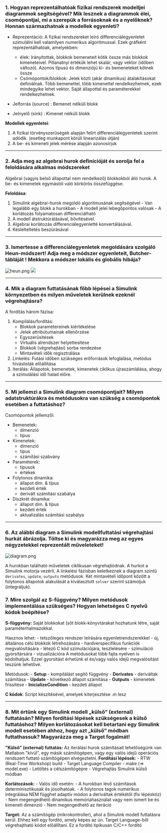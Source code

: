 ### 1. Hogyan reprezentálhatóak fizikai rendszerek modelljei diagrammok segítségével? Mik lesznek a diagrammok élei, csomópontjai, mi a szerepük a forrásoknak és a nyelőknek? Honnan származhatnak a modellek egyenleti?
 - Reprezentáció: A fizikai rendszereket leíró differenciálegyenletet szimulálni kell valamilyen numerikus algoritmussal. Ezek gráfként reprezentálhatóak, amelyekben:
	 - élek: Irányítottak, blokkok bemeneteit kötik össze más blokkok kimeneteivel. Pillanatnyi értékük lehet skalár, vagy vektor (időben változó). Azonos típusú és dimenziójú ki- és bemeneteket kötnek össze
	 - Csómópontok/blokkok: Jelek közti (akár dinamikus) átalakításokat definiálnak. Több bemenettel, több kimenettel rendelkezhetnek, ezek mindegyike lehet vektor. Saját állapottal és paraméterekkel rendelkezhetnek.


- Jelforrás (source) : Bemenet nélküli blokk
- Jelnyelő (sink) : Kimenet nélküli blokk

**Modellek egyenletei**:
1. A fizikai törvényszerűségek alapján felírt differenciálegyenletek szerint adódik. (esetleg munkapont körüli linearizálás útján)
2. A be- és kimeneti jelek  mérése alapján azonosírjuk
---
### 2. Adja meg az algebrai hurok definícióját és sorolja fel a feloldására alkalmas módszereket
Algebrai (vagyis belső állapottal nem rendelkező) blokkokból álló hurok. A be- és kimenetek egymástól való körkörös összefüggése.

**Feloldása**: 
1. Simulink algebrai-hurok megoldó algoritmusának segítségével
		- Van legalább egy blokk a hurokban
		- A modell jelei lebegőpontos valósak
		- A korlátozás folyamatosan differenciálható
2. A modell átstruktúrálásával, bővítésével.
3. Algebrai korlátozás differenciálegyenletté konvertálásával.
4. Késlelteltetés beszúrásával
----
### 3. Ismertesse a differenciálegyenletek megoldására szolgáló Heun-módszert! Adja meg a módszer egyenleteit, Butcher-tábláját ! Mekkora a módszer lokális és globális hibája?
![heun.png](https://i.loli.net/2018/10/29/5bd6159737668.png)
![](https://i.loli.net/2018/10/29/5bd6170077158.png)

---
### 4. Mik a diagram futtatásának főbb lépései a Simulink környezetben és milyen műveletek kerülnek ezeknél végrehajtásra?

A fordítás három fázisa:
1. Kompilálás/fordítás: 
	- Blokkok paramétereinek kiértékelése
	- Jelek attribútumainak ellenőrzése
	- Egyszerűsítések
	- Virtuális alrendszer helyettesítése
	- Blokkok (végrehajtási) sorba rendezése
	- Mintavételi idők regisztrálása
2. Linkelés: Futási időben szükséges erőforrások lefoglalása, metódus híváslisták előállítása 
3. Iterálás: Állapotok, bemenetek, kimenetek ciklikus újraszámlálása, ahogy a szimulálási idő halad előre.

---

### 5. Mi jellemzi a Simulink diagram csomópontjait? Milyen adatstruktúrákra és metódusokra van szükség a csomópontok esetében a futtatáshoz?


Csomópontok jellemzői:
- Bemenetek:
	- dimenzió
	- típus
- Kimenetek:
	- dimenzió
	- típus
	- számítási szabvány
- Paraméterek:
	- típusok
	- értékek
- Folytonos dinamika:
	- állapot dim. & típus
	- kezdeti érték
	- derivált számítási szabálya
- Diszkrét dinamika:
	- állapot dim. & típus
	- kezdeti érték
	- aktualizálás számítási szabálya

---
### 6. Az alábbi diagram a Simulink modellfuttatási végrehajtási hurkát ábrázolja. Töltse ki és magyarázza meg az egyes négyzetekkel reprezentált műveleteket! 

![diagram.png](https://i.loli.net/2018/10/29/5bd6180ba4ee1.png)


A hurokban található műveletek ciklikusan végrehajtódnak. A hurkot a Simulink motorja vezérli. A linkelési fázisban keletkeznek a diagram szintű `derivates`, `update`, `outputs` metódusok. Két mintavételi időpont között a folytonos állapotok alakulását  a kiválasztott `solver` szerint számoljuk (integráljuk).

### 7. Mire szolgál az S-függvény? Milyen metódusok implementálása szükséges? Hogyan lehetséges C nyelvű kódok beépítése?

**S-függvény:** Saját blokkokat (sőt blokk-könyvtárakat hozhatunk létre, saját paraméterhalmazokkal.

Hasznos lehet:
	- tetszőleges rendszer leírására egyenletrendszerekkel
	- új, általános célú blokkok létrehozására
	- hardverspecifikus funkciók megvalósítására
	- létező C kód szimulációjára, tesztelésére
	- szimuláció gyorsítársára
	- vizualizációra
A metódusokat több fajta nyelven is kódolhatjuk. Ezzel gyorsítást érhetünk el és/vagy valós idejű megvalósítást teszünk lehetővé.

Metódusok:
	- **Setup** - kompilálást segítő függvény
	- **Derivates** - deriváltak számítása
	- **Update** - következő állapot számítása
	- **Outputs** - kimenetek frissítése
	- **InicializeCondition** - kezdeti állapot

__C kódok__: Script készítésével, amelyek kiterjesztése .m lesz 

---
### 8. Mit értünk egy Simulink modell „külső” (external) futtatásán? Milyen fordítási lépések szükségesek a külső futtatáshoz? Milyen korlátozásokat kell betartani egy Simulink modell esetében ahhoz, hogy azt „külső” módban futtathassuk? Magyarázza meg a Target fogalmát!

**"Külső" (external) futtatás:** Az iterálási hurok számításait lehetőségünk van Matlabon "kívül", egy másik számítógépen, vagy egy valós idejű operációs rendszert futtató számítógépen elvégeztetni.
**Fordítási lépések:**
	- RTW (Real-Time Workshop) build
	- Target Language Compiler
	- make (=> model.exe) 
	- Letöltés a célszámítógépre
	- Végrehajtás Simulink külső módban

**Korlátozások:**
	- Valós idő esetén:
		- A hurokban lévő számítások determinisztikusak és jósolhatóak.
		- A folytonos tagok numerikus integrálása NEM függhet adaptív módon a deriváltak értékétől (fix lépésköz)
		- Nem megengedhető dinamikus memóriahasználat vagy nem ismert be és kimeneti dimenzió
		- Nem megengedhető az iteráció

**Target:** Az a számítógép (mikrokontroller), ahol a Simulink modell futtatásra kerül. Ehhez kell egy fordító, amely képes az ún. Target Language-ből végrehajtható kódot előállítani. Ez a fordító tipikusan C/C++ fordító

<!--stackedit_data:
eyJoaXN0b3J5IjpbMjU3NTMwNDI4LDEwNDkxNTIzOTgsLTQyNj
g2MjAxNiwtMTMwNzMxMzc5Nyw2MTQ1MjgwNzUsLTM3MjUxNzk2
OV19
-->